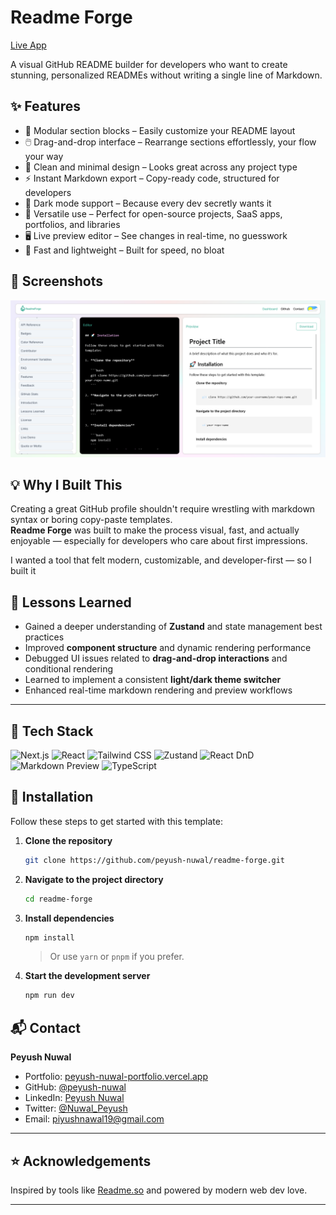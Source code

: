# Readme Forge
 [Live App](https://readme-forge.vercel.app/)

A visual GitHub README builder for developers who want to create stunning, personalized READMEs without writing a single line of Markdown.

## ✨ Features

- 🧱 Modular section blocks – Easily customize your README layout
- 🖱️ Drag-and-drop interface – Rearrange sections effortlessly, your flow your way
- 🎨 Clean and minimal design – Looks great across any project type
- ⚡ Instant Markdown export – Copy-ready code, structured for developers
- 🌙 Dark mode support – Because every dev secretly wants it
- 🧩 Versatile use – Perfect for open-source projects, SaaS apps, portfolios, and libraries
- 🖥️ Live preview editor – See changes in real-time, no guesswork
- 🚀 Fast and lightweight – Built for speed, no bloat


## 📸 Screenshots

![App Screenshot](/public/dashboard.png)




## 💡 Why I Built This

Creating a great GitHub profile shouldn't require wrestling with markdown syntax or boring copy-paste templates.  
**Readme Forge** was built to make the process visual, fast, and actually enjoyable — especially for developers who care about first impressions.

I wanted a tool that felt modern, customizable, and developer-first — so I built it


## 🧠 Lessons Learned

- Gained a deeper understanding of **Zustand** and state management best practices  
- Improved **component structure** and dynamic rendering performance  
- Debugged UI issues related to **drag-and-drop interactions** and conditional rendering  
- Learned to implement a consistent **light/dark theme switcher**  
- Enhanced real-time markdown rendering and preview workflows

---


## 🧰 Tech Stack

<p align="left">
  <img src="https://img.shields.io/badge/Next.js-000?logo=nextdotjs&logoColor=white" alt="Next.js" />
  <img src="https://img.shields.io/badge/React-20232A?logo=react&logoColor=61DAFB" alt="React" />
  <img src="https://img.shields.io/badge/TailwindCSS-38B2AC?logo=tailwindcss&logoColor=white" alt="Tailwind CSS" />
  <img src="https://img.shields.io/badge/Zustand-000?logo=zustand&logoColor=white" alt="Zustand" />
  <img src="https://img.shields.io/badge/React_DnD-E10098?logo=react&logoColor=white" alt="React DnD" />
  <img src="https://img.shields.io/badge/Markdown_Preview-000000?logo=markdown&logoColor=white" alt="Markdown Preview" />
  <img src="https://img.shields.io/badge/TypeScript-3178C6?logo=typescript&logoColor=white" alt="TypeScript" />
</p>


## 🚀 Installation

Follow these steps to get started with this template:

1. **Clone the repository**

   ```bash
   git clone https://github.com/peyush-nuwal/readme-forge.git
   ```

2. **Navigate to the project directory**

   ```bash
   cd readme-forge
   ```

3. **Install dependencies**

   ```bash
   npm install
   ```
   > Or use `yarn` or `pnpm` if you prefer.

4. **Start the development server**

   ```bash
   npm run dev
   ```





## 📬 Contact

**Peyush Nuwal**  
- Portfolio: [peyush-nuwal-portfolio.vercel.app](https://peyush-nuwal-portfolio.vercel.app)  
- GitHub: [@peyush-nuwal](https://github.com/peyush-nuwal)  
- LinkedIn: [Peyush Nuwal](https://linkedin.com/in/peyush-nuwal)  
- Twitter: [@Nuwal_Peyush](https://x.com/Nuwal_Peyush)  
- Email: piyushnawal19@gmail.com  

---

## ⭐ Acknowledgements

Inspired by tools like [Readme.so](https://readme.so/) and powered by modern web dev love.

---


